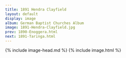 ```yaml
---
title: 1891 Hendra Clayfield
layout: default
display: image
album: German Baptist Churches Album
image: 1891-Hendra-Clayfield.jpg
prev: 1890-Enoggera.html
next: 1891-Taringa.html
---
```

{% include image-head.md %}
{% include image.html %}